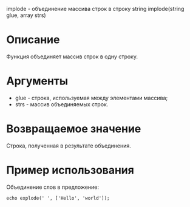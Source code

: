 implode - объединение массива строк в строку
    string implode(string glue, array strs)

Описание
========

Функция объединяет массив строк в одну строку.

Аргументы
=========

* glue - строка, используемая между элементами массива;
* strs - массив объединяемых строк.

Возвращаемое значение
=====================

Строка, полученная в результате объединения.

Пример использования
====================

Объединение слов в предложение:

    echo explode(' ', ['Hello', 'world']);
